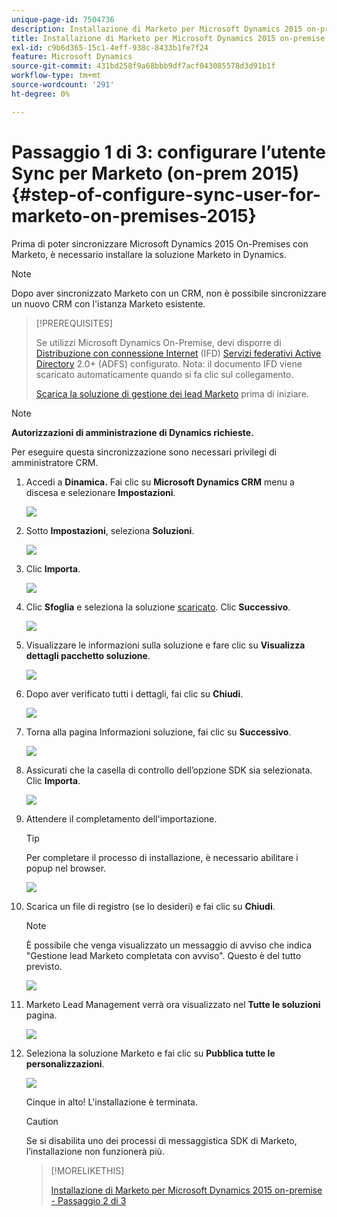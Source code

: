 ```yaml
---
unique-page-id: 7504736
description: Installazione di Marketo per Microsoft Dynamics 2015 on-premises Passaggio 1 di 3 - Documentazione di Marketo - Documentazione del prodotto
title: Installazione di Marketo per Microsoft Dynamics 2015 on-premise - Passaggio 1 di 3
exl-id: c9b6d365-15c1-4eff-938c-8433b1fe7f24
feature: Microsoft Dynamics
source-git-commit: 431bd258f9a68bbb9df7acf043085578d3d91b1f
workflow-type: tm+mt
source-wordcount: '291'
ht-degree: 0%

---
```


# Passaggio 1 di 3: configurare l’utente Sync per Marketo (on-prem 2015) {#step-of-configure-sync-user-for-marketo-on-premises-2015}

Prima di poter sincronizzare Microsoft Dynamics 2015 On-Premises con Marketo, è necessario installare la soluzione Marketo in Dynamics.

>[!NOTE]
>
>Dopo aver sincronizzato Marketo con un CRM, non è possibile sincronizzare un nuovo CRM con l&#39;istanza Marketo esistente.

>[!PREREQUISITES]
>
>Se utilizzi Microsoft Dynamics On-Premise, devi disporre di [Distribuzione con connessione Internet](https://www.microsoft.com/en-us/download/confirmation.aspx?id=41701) (IFD) [Servizi federativi Active Directory](https://msdn.microsoft.com/en-us/library/bb897402.aspx) 2.0+ (ADFS) configurato. Nota: il documento IFD viene scaricato automaticamente quando si fa clic sul collegamento.
>
>[Scarica la soluzione di gestione dei lead Marketo](/help/marketo/product-docs/crm-sync/microsoft-dynamics-sync/sync-setup/download-the-marketo-lead-management-solution.md) prima di iniziare.

>[!NOTE]
>
>**Autorizzazioni di amministrazione di Dynamics richieste.**
>
>Per eseguire questa sincronizzazione sono necessari privilegi di amministratore CRM.

1. Accedi a **Dinamica.** Fai clic su **Microsoft Dynamics CRM** menu a discesa e selezionare **Impostazioni**.

   ![](assets/image2015-3-19-8-33-29.png)

1. Sotto **Impostazioni**, seleziona **Soluzioni**.

   ![](assets/image2015-3-19-8-33-3.png)

1. Clic **Importa**.

   ![](assets/image2015-3-19-8-34-8.png)

1. Clic **Sfoglia** e seleziona la soluzione [scaricato](/help/marketo/product-docs/crm-sync/microsoft-dynamics-sync/sync-setup/download-the-marketo-lead-management-solution.md). Clic **Successivo**.

   ![](assets/image2015-3-19-9-20-56.png)

1. Visualizzare le informazioni sulla soluzione e fare clic su **Visualizza dettagli pacchetto soluzione**.

   ![](assets/image2015-11-18-11-12-8.png)

1. Dopo aver verificato tutti i dettagli, fai clic su **Chiudi**.

   ![](assets/step6.png)

1. Torna alla pagina Informazioni soluzione, fai clic su **Successivo**.

   ![](assets/image2015-3-19-9-21-50.png)

1. Assicurati che la casella di controllo dell’opzione SDK sia selezionata. Clic **Importa**.

   ![](assets/image2015-3-19-9-19-12.png)

1. Attendere il completamento dell&#39;importazione.

   >[!TIP]
   >
   >Per completare il processo di installazione, è necessario abilitare i popup nel browser.

   ![](assets/image2015-3-11-11-34-9.png)

1. Scarica un file di registro (se lo desideri) e fai clic su **Chiudi**.

   >[!NOTE]
   >
   >È possibile che venga visualizzato un messaggio di avviso che indica &quot;Gestione lead Marketo completata con avviso&quot;. Questo è del tutto previsto.

   ![](assets/image2015-3-13-9-54-39.png)

1. Marketo Lead Management verrà ora visualizzato nel **Tutte le soluzioni** pagina.

   ![](assets/image2015-3-19-8-40-38.png)

1. Seleziona la soluzione Marketo e fai clic su **Pubblica tutte le personalizzazioni**.

   ![](assets/image2015-3-19-8-41-21.png)

   Cinque in alto! L&#39;installazione è terminata.

   >[!CAUTION]
   >
   >Se si disabilita uno dei processi di messaggistica SDK di Marketo, l’installazione non funzionerà più.

   >[!MORELIKETHIS]
   >
   >[Installazione di Marketo per Microsoft Dynamics 2015 on-premise - Passaggio 2 di 3](/help/marketo/product-docs/crm-sync/microsoft-dynamics-sync/sync-setup/connecting-to-legacy-versions/step-2-of-3-set-up-2015.md)
